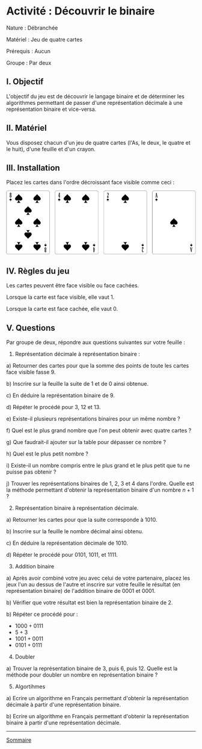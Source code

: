 # Activité : Découvrir le binaire

Nature : Débranchée

Matériel : Jeu de quatre cartes

Prérequis : Aucun

Groupe : Par deux

## I. Objectif

L'objectif du jeu est de découvrir le langage binaire et de déterminer les algorithmes permettant de passer d'une représentation décimale à une représentation binaire et vice-versa.

## II. Matériel

Vous disposez chacun d'un jeu de quatre cartes (l'As, le deux, le quatre et le huit), d'une feuille et d'un crayon.

## III. Installation

Placez les cartes dans l'ordre décroissant face visible comme ceci :

![](./img/cartes.png)

## IV. Règles du jeu

Les cartes peuvent être face visible ou face cachées.

Lorsque la carte est face visible, elle vaut $1$.

Lorsque la carte est face cachée, elle vaut $0$.

## V. Questions

Par groupe de deux, répondre aux questions suivantes sur votre feuille :

1. Représentation décimale à représentation binaire :

a) Retourner des cartes pour que la somme des points de toute les cartes face visible fasse $9$.

b) Inscrire sur la feuille la suite de $1$ et de $0$ ainsi obtenue.

c) En déduire la représentation binaire de $9$.

d) Répéter le procédé pour $3$, $12$ et $13$.

e) Existe-il plusieurs représentations binaires pour un même nombre ?

f) Quel est le plus grand nombre que l'on peut obtenir avec quatre cartes ?

g) Que faudrait-il ajouter sur la table pour dépasser ce nombre ?

h) Quel est le plus petit nombre ?

i) Existe-il un nombre compris entre le plus grand et le plus petit que tu ne puisse pas obtenir ?

j) Trouver les représentations binaires de $1$, $2$, $3$ et $4$ dans l'ordre. Quelle est la méthode permettant d'obtenir la représentation binaire d'un nombre $n+1$ ?

2. Représentation binaire à représentation décimale.

a) Retourner les cartes pour que la suite corresponde à $1010$.

b) Inscrire sur la feuille le nombre décimal ainsi obtenu.

c) En déduire la représentation décimale de $1010$.

d) Répéter le procédé pour $0101$, $1011$, et $1111$.

3. Addition binaire

a) Après avoir combiné votre jeu avec celui de votre partenaire, placez les jeux l'un au dessus de l'autre et inscrire sur votre feuille le résultat (en représentation binaire) de l'addition binaire de $0001$ et $0001$.

b) Vérifier que votre résultat est bien la représentation binaire de $2$.

b) Répéter ce procédé pour :

- $1000 + 0111$
- $5 + 3$
- $1001 + 0011$
- $0101 + 0111$

4. Doubler

a) Trouver la représentation binaire de $3$, puis $6$, puis $12$. Quelle est la méthode pour doubler un nombre en représentation binaire ?

5. Algortihmes

a) Ecrire un algorithme en Français permettant d'obtenir la représentation décimale à partir d'une représentation binaire.

b) Ecrire un algorithme en Français permettant d'obtenir la représentation binaire à partir d'une représentation décimale.

_______________________

[Sommaire](./../README.md)
